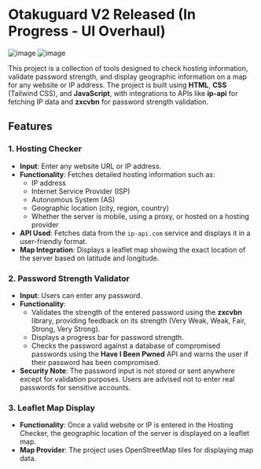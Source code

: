 # Otakuguard V2 Released (In Progress - UI Overhaul)
![image](https://github.com/user-attachments/assets/002465b2-0cc2-4395-8986-f2ad47b051ac)
![image](https://github.com/user-attachments/assets/704c9a6c-df9f-4621-a229-eec109502800)


This project is a collection of tools designed to check hosting information, validate password strength, and display geographic information on a map for any website or IP address. The project is built using **HTML**, **CSS** (Tailwind CSS), and **JavaScript**, with integrations to APIs like **ip-api** for fetching IP data and **zxcvbn** for password strength validation.

## Features

### 1. Hosting Checker
- **Input**: Enter any website URL or IP address.
- **Functionality**: Fetches detailed hosting information such as:
  - IP address
  - Internet Service Provider (ISP)
  - Autonomous System (AS)
  - Geographic location (city, region, country)
  - Whether the server is mobile, using a proxy, or hosted on a hosting provider
- **API Used**: Fetches data from the `ip-api.com` service and displays it in a user-friendly format.
- **Map Integration**: Displays a leaflet map showing the exact location of the server based on latitude and longitude.

### 2. Password Strength Validator
- **Input**: Users can enter any password.
- **Functionality**: 
  - Validates the strength of the entered password using the **zxcvbn** library, providing feedback on its strength (Very Weak, Weak, Fair, Strong, Very Strong).
  - Displays a progress bar for password strength.
  - Checks the password against a database of compromised passwords using the **Have I Been Pwned** API and warns the user if their password has been compromised.
- **Security Note**: The password input is not stored or sent anywhere except for validation purposes. Users are advised not to enter real passwords for sensitive accounts.

### 3. Leaflet Map Display
- **Functionality**: Once a valid website or IP is entered in the Hosting Checker, the geographic location of the server is displayed on a leaflet map.
- **Map Provider**: The project uses OpenStreetMap tiles for displaying map data.



